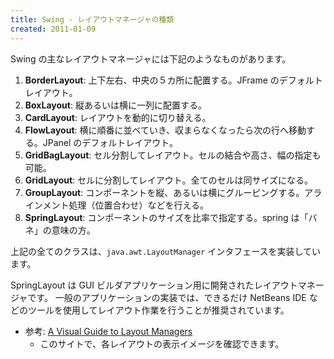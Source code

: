 ```yaml
---
title: Swing - レイアウトマネージャの種類
created: 2011-01-09
---
```


Swing の主なレイアウトマネージャには下記のようなものがあります。

1. **BorderLayout**: 上下左右、中央の５カ所に配置する。JFrame のデフォルトレイアウト。
2. **BoxLayout**: 縦あるいは横に一列に配置する。
3. **CardLayout**: レイアウトを動的に切り替える。
4. **FlowLayout**: 横に順番に並べていき、収まらなくなったら次の行へ移動する。JPanel のデフォルトレイアウト。
5. **GridBagLayout**: セル分割してレイアウト。セルの結合や高さ、幅の指定も可能。
6. **GridLayout**: セルに分割してレイアウト。全てのセルは同サイズになる。
7. **GroupLayout**: コンポーネントを縦、あるいは横にグルーピングする。アラインメント処理（位置合わせ）などを行える。
8. **SpringLayout**: コンポーネントのサイズを比率で指定する。spring は「バネ」の意味の方。

上記の全てのクラスは、`java.awt.LayoutManager` インタフェースを実装しています。

SpringLayout は GUI ビルダアプリケーション用に開発されたレイアウトマネージャです。
一般のアプリケーションの実装では、できるだけ NetBeans IDE などのツールを使用してレイアウト作業を行うことが推奨されています。

- 参考: [A Visual Guide to Layout Managers](http://download.oracle.com/javase/tutorial/uiswing/layout/visual.html)
  - このサイトで、各レイアウトの表示イメージを確認できます。

